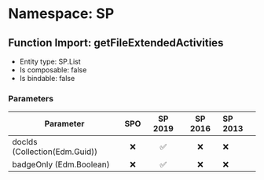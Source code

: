 # Namespace: SP

## Function Import: getFileExtendedActivities

- Entity type: SP.List
- Is composable: false
- Is bindable: false

### Parameters

Parameter | SPO | SP 2019 | SP 2016 | SP 2013
----------|:---:|:-------:|:-------:|:-------
docIds (Collection(Edm.Guid)) | ❌ | ✅ | ❌ | ❌
badgeOnly (Edm.Boolean) | ❌ | ✅ | ❌ | ❌